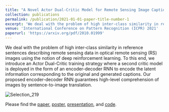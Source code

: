 ```yaml
---
title: "A Novel Actor Dual-Critic Model for Remote Sensing Image Captioning"
collection: publications
permalink: /publication/2021-01-01-paper-title-number-1
excerpt: 'We deal with the problem of high inter-class similarity in reference sentences describing remote sensing data in optical remote sensing (RS) images using the notion of deep reinforcement learning. To this end, we introduce an Actor Dual-Critic training strategy where a second critic model is deployed in the form of an encoder-decoder RNN to encode the latent information corresponding to the original and generated captions. Our proposed encoder-decoder RNN guarantees high-level comprehension of images by sentence-to-image translation.'
venue: 'International Conference on Pattern Recognition (ICPR) 2021'
paperurl: 'https://arxiv.org/pdf/2010.01999'
---
```

We deal with the problem of high inter-class similarity in reference sentences describing remote sensing data in optical remote sensing (RS) images using the notion of deep reinforcement learning. To this end, we introduce an Actor Dual-Critic training strategy where a second critic model is deployed in the form of an encoder-decoder RNN to encode the latent information corresponding to the original and generated captions. Our proposed encoder-decoder RNN guarantees high-level comprehension of images by sentence-to-image translation.

![Selection_219](https://user-images.githubusercontent.com/32021556/136273971-ee188542-0b44-4695-b419-bed3769dbf83.png)


Please find the [paper](https://arxiv.org/pdf/2010.01999), [poster](/files/icpr_poster.pdf), [presentation](/files/icpr_ppt.pdf), and [code](https://github.com/ruchikachavhan/ADC-image-captioning).


